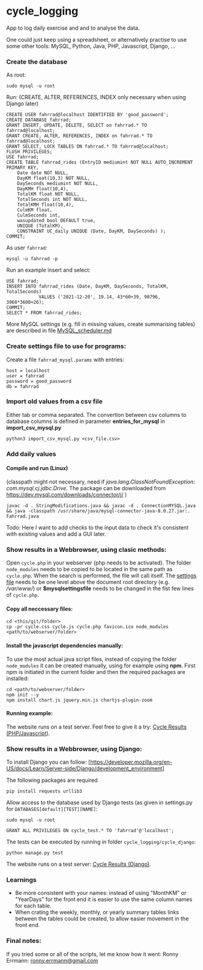 # cycle_logging
App to log daily exercise and and to analyse the data.

One could just keep using a spreadsheet, or alternatively practise to use some other tools: MySQL, Python, Java, PHP, Javascript, Django, ...

### Create the database
As root:
```
sudo mysql -u root
```
Run: (CREATE, ALTER, REFERENCES, INDEX only necessary when using Django later)
```
CREATE USER fahrrad@localhost IDENTIFIED BY 'good_password';
CREATE DATABASE fahrrad;
GRANT INSERT, UPDATE, DELETE, SELECT on fahrrad.* TO fahrrad@localhost;
GRANT CREATE, ALTER, REFERENCES, INDEX on fahrrad.* TO fahrrad@localhost;
GRANT SELECT, LOCK TABLES ON fahrrad.* TO fahrrad@localhost;
FLUSH PRIVILEGES;
USE fahrrad;
CREATE TABLE fahrrad_rides (EntryID mediumint NOT NULL AUTO_INCREMENT PRIMARY KEY,
    Date date NOT NULL,
    DayKM float(10,3) NOT NULL,
    DaySeconds mediumint NOT NULL,
    DayKMH float(10,4),
    TotalKM float NOT NULL,
    TotalSeconds int NOT NULL,
    TotalKMH float(10,4),
    CulmKM float,
    CulmSeconds int,
    wasupdated bool DEFAULT true,
    UNIQUE (TotalKM),
    CONSTRAINT UC_daily UNIQUE (Date, DayKM, DaySeconds) );
COMMIT;
```

As user `fahrrad`:
```
mysql -u fahrrad -p
```
Run an example insert and select: 
```
USE fahrrad;
INSERT INTO fahrrad_rides (Date, DayKM, DaySeconds, TotalKM, TotalSeconds)
            VALUES ('2021-12-20', 19.14, 43*60+39, 90796, 3968*3600+26);
COMMIT;
SELECT * FROM fahrrad_rides;
```

More MySQL settings (e.g. fill in missing values, create summarising tables) are described in file [MySQL_scheduler.md](MySQL_scheduler.md)

### Create settings file to use for programs:
Create a file `fahrrad_mysql.params` with entries:
```
host = localhost
user = fahrrad
password = good_password
db = fahrrad
```

### Import old values from a csv file
Either tab or comma separated. The convertion between csv columns to database columns is defined in parameter **entries_for_mysql** in **import_csv_mysql.py**
```
python3 import_csv_mysql.py <csv_file.csv>
```

### Add daily values
#### Compile and run (Linux)
(classpath might not necessary, need if *java.lang.ClassNotFoundException: com.mysql.cj.jdbc.Drive*. The package can be downloaded from https://dev.mysql.com/downloads/connector/j/ )
```
javac -d . StringModifications.java && javac -d . ConnectionMYSQL.java && java -classpath /usr/share/java/mysql-connector-java-8.0.27.jar:. Fahrrad.java
```

Todo: Here I want to add checks to the input data to check it's consistent with existing values and add a GUI later.

### Show results in a Webbrowser, using clasic methods:
Open `cycle.php` in your webserver (php needs to be activated). The folder `node_modules` needs to be copied to be located in the same path as `cycle.php`. When the search is performed, the file will call itself. The [settings file](#create-settings-file-to-use-for-programs) needs to be one level above the document root directory (e.g. */var/www/*) or **$mysqlsettingsfile** needs to be changed in the fist few lines of `cycle.php`.

#### Copy all neccessary files:
```
cd <this/git/folder>
cp -pr cycle.css cycle.js cycle.php favicon.ico node_modules   <path/to/webserver/folder>
```

#### Install the javascript dependencies manually:
To use the most actual java script files, instead of copying the folder `node_modules` it can be created manually, using for example using **npm**. First npm is initiated in the current folder and then the required packages are installed:
```
cd <path/to/webserver/folder>
npm init --y
npm install chart.js jquery.min.js chartjs-plugin-zoom
```

#### Running example:
The website runs on a test server. Feel free to give it a try: [Cycle Results (PHP/Javascript)](http://ronnyerrmann.ddns.net:80).

### Show results in a Webbrowser, using Django:
To install Django you can follow: [https://developer.mozilla.org/en-US/docs/Learn/Server-side/Django/development_environment]

The following packages are required
```
pip install requests urllib3
```

Allow access to the database used by Django tests (as given in settings.py for `DATABASES[default][TEST][NAME]`:
```commandline
sudo mysql -u root
```
```
GRANT ALL PRIVILEGES ON cycle_test.* TO 'fahrrad'@'localhost';
```
The tests can be executed by running in folder `cycle_logging/cycle_django`:
```commandline
python manage.py test
```

The website runs on a test server: [Cycle Results (Django)](http://ronnyerrmann.ddns.net:8000).

### Learnings
* Be more consistent with your names: instead of using "MonthKM" or "YearDays" for the front end it is easier to use the same column names for each table.
* When crating the weekly, monthly, or yearly summary tables links between the tables could be created, to allow easier movement in the front end.

### Final notes:
If you tried some or all of the scripts, let me know how it went: Ronny Errmann: ronny.errmann@gmail.com

